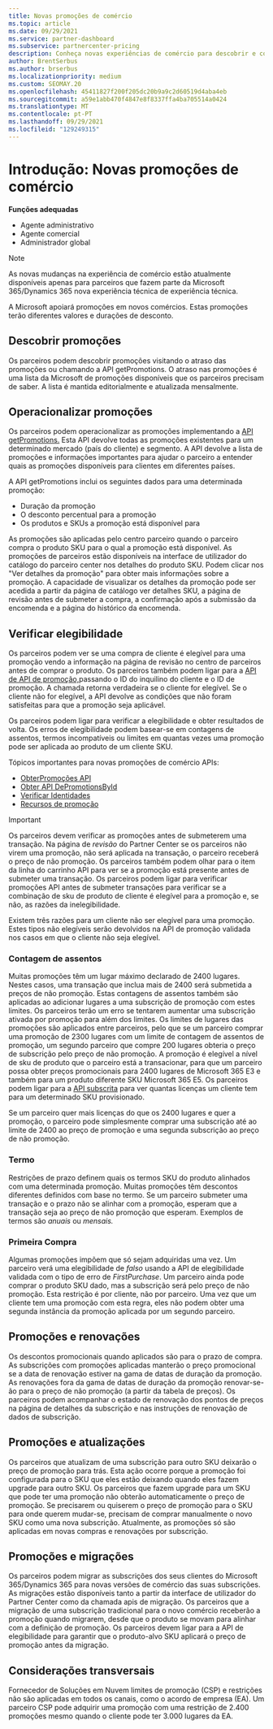 ```yaml
---
title: Novas promoções de comércio
ms.topic: article
ms.date: 09/29/2021
ms.service: partner-dashboard
ms.subservice: partnercenter-pricing
description: Conheça novas experiências de comércio para descobrir e comprar promoções.
author: BrentSerbus
ms.author: brserbus
ms.localizationpriority: medium
ms.custom: SEOMAY.20
ms.openlocfilehash: 45411827f200f205dc20b9a9c2d60519d4aba4eb
ms.sourcegitcommit: a59e1abb470f4847e8f8337ffa4ba705514a0424
ms.translationtype: MT
ms.contentlocale: pt-PT
ms.lasthandoff: 09/29/2021
ms.locfileid: "129249315"
---
```

# <a name="introduction-new-commerce-promotions"></a>Introdução: Novas promoções de comércio

**Funções adequadas**

- Agente administrativo
- Agente comercial
- Administrador global

> [!Note] 
> As novas mudanças na experiência de comércio estão atualmente disponíveis apenas para parceiros que fazem parte da Microsoft 365/Dynamics 365 nova experiência técnica de experiência técnica.

A Microsoft apoiará promoções em novos comércios. Estas promoções terão diferentes valores e durações de desconto. 

## <a name="discovering-promotions"></a>Descobrir promoções ##

Os parceiros podem descobrir promoções visitando o atraso das promoções ou chamando a API getPromotions. O atraso nas promoções é uma lista da Microsoft de promoções disponíveis que os parceiros precisam de saber. A lista é mantida editorialmente e atualizada mensalmente. 


## <a name="operationalize-promotions"></a>Operacionalizar promoções ##

Os parceiros podem operacionalizar as promoções implementando a [API getPromotions.](/partner-center/develop/get-promotions) Esta API devolve todas as promoções existentes para um determinado mercado (país do cliente) e segmento. A API devolve a lista de promoções e informações importantes para ajudar o parceiro a entender quais as promoções disponíveis para clientes em diferentes países. 


A API getPromotions inclui os seguintes dados para uma determinada promoção:

- Duração da promoção
- O desconto percentual para a promoção
- Os produtos e SKUs a promoção está disponível para

As promoções são aplicadas pelo centro parceiro quando o parceiro compra o produto SKU para o qual a promoção está disponível. As promoções de parceiros estão disponíveis na interface de utilizador do catálogo do parceiro center nos detalhes do produto SKU. Podem clicar nos "Ver detalhes da promoção" para obter mais informações sobre a promoção. A capacidade de visualizar os detalhes da promoção pode ser acedida a partir da página de catálogo ver detalhes SKU, a página de revisão antes de submeter a compra, a confirmação após a submissão da encomenda e a página do histórico da encomenda. 

## <a name="verify-eligibility"></a>Verificar elegibilidade ##

Os parceiros podem ver se uma compra de cliente é elegível para uma promoção vendo a informação na página de revisão no centro de parceiros antes de comprar o produto. Os parceiros também podem ligar para a [API de API de promoção,](/partner-center/develop/verify-promotion-eligibility)passando o ID do inquilino do cliente e o ID de promoção. A chamada retorna verdadeira se o cliente for elegível. Se o cliente não for elegível, a API devolve as condições que não foram satisfeitas para que a promoção seja aplicável. 

Os parceiros podem ligar para verificar a elegibilidade e obter resultados de volta. Os erros de elegibilidade podem basear-se em contagens de assentos, termos incompatíveis ou limites em quantas vezes uma promoção pode ser aplicada ao produto de um cliente SKU.

Tópicos importantes para novas promoções de comércio APIs:

- [ObterPromoções API](/partner-center/develop/get-promotions)
- [Obter API DePromotionsById](/partner-center/develop/get-promotion-by-id)
- [Verificar Identidades](/partner-center/develop/verify-promotion-eligibility)
- [Recursos de promoção](/partner-center/develop/promotion-resources)

>[!IMPORTANT]
> Os parceiros devem verificar as promoções antes de submeterem uma transação. Na página de *revisão* do Partner Center se os parceiros não virem uma promoção, não será aplicada na transação, o parceiro receberá o preço de não promoção. Os parceiros também podem olhar para o item da linha do carrinho API para ver se a promoção está presente antes de submeter uma transação. Os parceiros podem ligar para verificar promoções API antes de submeter transações para verificar se a combinação de sku de produto de cliente é elegível para a promoção e, se não, as razões da inelegibilidade.

Existem três razões para um cliente não ser elegível para uma promoção. Estes tipos não elegíveis serão devolvidos na API de promoção validada nos casos em que o cliente não seja elegível.

### <a name="seat-count"></a>Contagem de assentos ###

Muitas promoções têm um lugar máximo declarado de 2400 lugares. Nestes casos, uma transação que inclua mais de 2400 será submetida a preços de não promoção. Estas contagens de assentos também são aplicadas ao adicionar lugares a uma subscrição de promoção com estes limites. Os parceiros terão um erro se tentarem aumentar uma subscrição ativada por promoção para além dos limites. Os limites de lugares das promoções são aplicados entre parceiros, pelo que se um parceiro comprar uma promoção de 2300 lugares com um limite de contagem de assentos de promoção, um segundo parceiro que compre 200 lugares obteria o preço de subscrição pelo preço de não promoção. A promoção é elegível a nível de sku de produto que o parceiro está a transacionar, para que um parceiro possa obter preços promocionais para 2400 lugares de Microsoft 365 E3 e também para um produto diferente SKU Microsoft 365 E5. Os parceiros podem ligar para a [API subscrita](/partner-center/develop/get-a-list-of-available-licenses) para ver quantas licenças um cliente tem para um determinado SKU provisionado.

Se um parceiro quer mais licenças do que os 2400 lugares e quer a promoção, o parceiro pode simplesmente comprar uma subscrição até ao limite de 2400 ao preço de promoção e uma segunda subscrição ao preço de não promoção.

### <a name="term"></a>Termo ###

Restrições de prazo definem quais os termos SKU do produto alinhados com uma determinada promoção. Muitas promoções têm descontos diferentes definidos com base no termo. Se um parceiro submeter uma transação e o prazo não se alinhar com a promoção, esperam que a transação seja ao preço de não promoção que esperam. Exemplos de termos são *anuais* ou *mensais.*

### <a name="first-purchase"></a>Primeira Compra ###

Algumas promoções impõem que só sejam adquiridas uma vez. Um parceiro verá uma elegibilidade de *falso* usando a API de elegibilidade validada com o tipo de erro de *FirstPurchase*. Um parceiro ainda pode comprar o produto SKU dado, mas a subscrição será pelo preço de não promoção. Esta restrição é por cliente, não por parceiro. Uma vez que um cliente tem uma promoção com esta regra, eles não podem obter uma segunda instância da promoção aplicada por um segundo parceiro.

## <a name="promotions-and-renewals"></a>Promoções e renovações ##

Os descontos promocionais quando aplicados são para o prazo de compra. As subscrições com promoções aplicadas manterão o preço promocional se a data de renovação estiver na gama de datas de duração da promoção. As renovações fora da gama de datas de duração da promoção renovar-se-ão para o preço de não promoção (a partir da tabela de preços). Os parceiros podem acompanhar o estado de renovação dos pontos de preços na página de detalhes da subscrição e nas instruções de renovação de dados de subscrição.

## <a name="promotions-and-upgrades"></a>Promoções e atualizações ##
Os parceiros que atualizam de uma subscrição para outro SKU deixarão o preço de promoção para trás. Esta ação ocorre porque a promoção foi configurada para o SKU que eles estão deixando quando eles fazem upgrade para outro SKU. Os parceiros que fazem upgrade para um SKU que pode ter uma promoção não obterão automaticamente o preço de promoção. Se precisarem ou quiserem o preço de promoção para o SKU para onde querem mudar-se, precisam de comprar manualmente o novo SKU como uma nova subscrição. Atualmente, as promoções só são aplicadas em novas compras e renovações por subscrição.

## <a name="promotions-and-migrations"></a>Promoções e migrações ##
Os parceiros podem migrar as subscrições dos seus clientes do Microsoft 365/Dynamics 365 para novas versões de comércio das suas subscrições. As migrações estão disponíveis tanto a partir da interface de utilizador do Partner Center como da chamada apis de migração. Os parceiros que a migração de uma subscrição tradicional para o novo comércio receberão a promoção quando migrarem, desde que o produto se movam para alinhar com a definição de promoção. Os parceiros devem ligar para a API de elegibilidade para garantir que o produto-alvo SKU aplicará o preço de promoção antes da migração.

## <a name="cross-channel-considerations"></a>Considerações transversais ##
Fornecedor de Soluções em Nuvem limites de promoção (CSP) e restrições não são aplicadas em todos os canais, como o acordo de empresa (EA). Um parceiro CSP pode adquirir uma promoção com uma restrição de 2.400 promoções mesmo quando o cliente pode ter 3.000 lugares da EA.  
